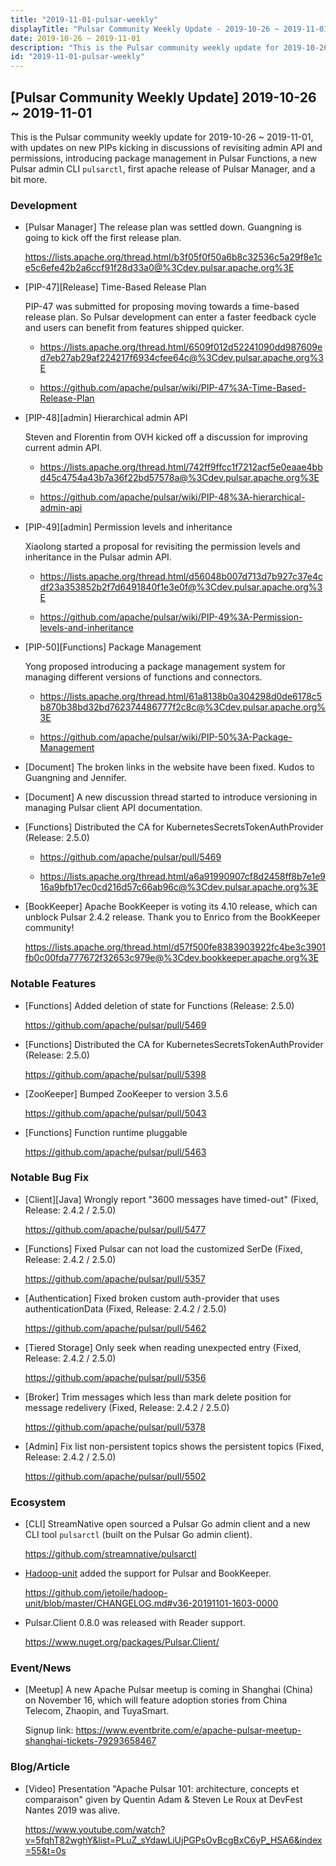 ```yaml
---
title: "2019-11-01-pulsar-weekly"
displayTitle: "Pulsar Community Weekly Update - 2019-10-26 ~ 2019-11-01"
date: 2019-10-26 ~ 2019-11-01
description: "This is the Pulsar community weekly update for 2019-10-26 ~ 2019-11-01, with updates on new PIPs kicking in discussions of revisiting admin API and permissions, introducing package management in Pulsar Functions, a new Pulsar admin CLI `pulsarctl`, first apache release of Pulsar Manager, and a bit more."
id: "2019-11-01-pulsar-weekly"
---
```



## [Pulsar Community Weekly Update] 2019-10-26 ~ 2019-11-01 

This is the Pulsar community weekly update for 2019-10-26 ~ 2019-11-01, with updates on new PIPs kicking in discussions of revisiting admin API and permissions, introducing package management in Pulsar Functions, a new Pulsar admin CLI `pulsarctl`, first apache release of Pulsar Manager, and a bit more.

### Development

- [Pulsar Manager] The release plan was settled down. Guangning is going to kick off the first release plan.

    https://lists.apache.org/thread.html/b3f05f0f50a6b8c32536c5a29f8e1ce5c6efe42b2a6ccf91f28d33a0@%3Cdev.pulsar.apache.org%3E

- [PIP-47][Release] Time-Based Release Plan

    PIP-47 was submitted for proposing moving towards a time-based release plan. So Pulsar development can enter a faster feedback cycle and users can benefit from features shipped quicker.

    - https://lists.apache.org/thread.html/6509f012d52241090dd987609ed7eb27ab29af224217f6934cfee64c@%3Cdev.pulsar.apache.org%3E
  
    - https://github.com/apache/pulsar/wiki/PIP-47%3A-Time-Based-Release-Plan


- [PIP-48][admin] Hierarchical admin API

    Steven and Florentin from OVH kicked off a discussion for improving current admin API.

    - https://lists.apache.org/thread.html/742ff9ffcc1f7212acf5e0eaae4bbd45c4754a43b7a36f22bd57578a@%3Cdev.pulsar.apache.org%3E
  
    - https://github.com/apache/pulsar/wiki/PIP-48%3A-hierarchical-admin-api

- [PIP-49][admin] Permission levels and inheritance

    Xiaolong started a proposal for revisiting the permission levels and inheritance in the Pulsar admin API.
    
    - https://lists.apache.org/thread.html/d56048b007d713d7b927c37e4cdf23a353852b2f7d6491840f1e3e0f@%3Cdev.pulsar.apache.org%3E
  
    - https://github.com/apache/pulsar/wiki/PIP-49%3A-Permission-levels-and-inheritance

- [PIP-50][Functions] Package Management

    Yong proposed introducing a package management system for managing different versions of functions and connectors.

    - https://lists.apache.org/thread.html/61a8138b0a304298d0de6178c5b870b38bd32bd762374486777f2c8c@%3Cdev.pulsar.apache.org%3E
  
    - https://github.com/apache/pulsar/wiki/PIP-50%3A-Package-Management


- [Document] The broken links in the website have been fixed. Kudos to Guangning and Jennifer.

- [Document] A new discussion thread started to introduce versioning in managing Pulsar client API documentation.

- [Functions] Distributed the CA for KubernetesSecretsTokenAuthProvider (Release: 2.5.0)

    - https://github.com/apache/pulsar/pull/5469

    - https://lists.apache.org/thread.html/a6a91990907cf8d2458ff8b7e1e916a9bfb17ec0cd216d57c66ab96c@%3Cdev.pulsar.apache.org%3E


- [BookKeeper] Apache BookKeeper is voting its 4.10 release, which can unblock Pulsar 2.4.2 release. Thank you to Enrico from the BookKeeper community!

    https://lists.apache.org/thread.html/d57f500fe8383903922fc4be3c3901fb0c00fda777672f32653c979e@%3Cdev.bookkeeper.apache.org%3E

### Notable Features

- [Functions] Added deletion of state for Functions (Release: 2.5.0)

    https://github.com/apache/pulsar/pull/5469
    
    
- [Functions] Distributed the CA for KubernetesSecretsTokenAuthProvider (Release: 2.5.0)

    https://github.com/apache/pulsar/pull/5398
    
- [ZooKeeper] Bumped ZooKeeper to version 3.5.6

    https://github.com/apache/pulsar/pull/5043
    
- [Functions] Function runtime pluggable

    https://github.com/apache/pulsar/pull/5463


### Notable Bug Fix

- [Client][Java] Wrongly report "3600 messages have timed-out" (Fixed, Release: 2.4.2 / 2.5.0)

    https://github.com/apache/pulsar/pull/5477
    
- [Functions] Fixed Pulsar can not load the customized SerDe (Fixed, Release: 2.4.2 / 2.5.0)

    https://github.com/apache/pulsar/pull/5357
    
- [Authentication] Fixed broken custom auth-provider that uses authenticationData (Fixed, Release: 2.4.2 / 2.5.0)

    https://github.com/apache/pulsar/pull/5462
    
- [Tiered Storage] Only seek when reading unexpected entry (Fixed, Release: 2.4.2 / 2.5.0)

    https://github.com/apache/pulsar/pull/5356
    
- [Broker] Trim messages which less than mark delete position for message redelivery (Fixed, Release: 2.4.2 / 2.5.0)

    https://github.com/apache/pulsar/pull/5378
    
- [Admin] Fix list non-persistent topics shows the persistent topics (Fixed, Release: 2.4.2 / 2.5.0)

    https://github.com/apache/pulsar/pull/5502

### Ecosystem

- [CLI] StreamNative open sourced a Pulsar Go admin client and a new CLI tool `pulsarctl` (built on the Pulsar Go admin client).

    https://github.com/streamnative/pulsarctl
    
    
- [Hadoop-unit](https://github.com/jetoile/hadoop-unit) added the support for Pulsar and BookKeeper.

    https://github.com/jetoile/hadoop-unit/blob/master/CHANGELOG.md#v36-20191101-1603-0000
    
- Pulsar.Client 0.8.0 was released with Reader support.

    https://www.nuget.org/packages/Pulsar.Client/
    

### Event/News

- [Meetup] A new Apache Pulsar meetup is coming in Shanghai (China) on November 16, which will feature adoption stories from China Telecom, Zhaopin, and TuyaSmart.

    Signup link: https://www.eventbrite.com/e/apache-pulsar-meetup-shanghai-tickets-79293658467


### Blog/Article

- [Video] Presentation "Apache Pulsar 101: architecture, concepts et comparaison" given by Quentin Adam & Steven Le Roux at DevFest Nantes 2019 was alive.

    https://www.youtube.com/watch?v=5fqhT82wghY&list=PLuZ_sYdawLiUjPGPsOvBcgBxC6yP_HSA6&index=55&t=0s
